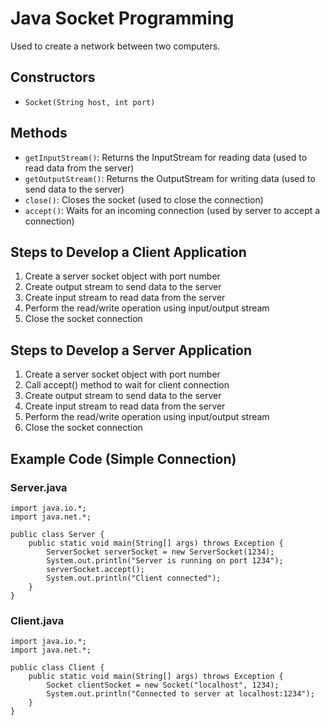 # Java Socket Programming

Used to create a network between two computers.

## Constructors

- `Socket(String host, int port)`

## Methods

- `getInputStream()`: Returns the InputStream for reading data (used to read data from the server)
- `getOutputStream()`: Returns the OutputStream for writing data (used to send data to the server) 
- `close()`: Closes the socket (used to close the connection)
- `accept()`: Waits for an incoming connection (used by server to accept a connection)

## Steps to Develop a Client Application

1. Create a server socket object with port number
2. Create output stream to send data to the server
3. Create input stream to read data from the server
4. Perform the read/write operation using input/output stream
5. Close the socket connection

## Steps to Develop a Server Application

1. Create a server socket object with port number
2. Call accept() method to wait for client connection
3. Create output stream to send data to the server
4. Create input stream to read data from the server
5. Perform the read/write operation using input/output stream
6. Close the socket connection




## Example Code (Simple Connection)

### Server.java
```
import java.io.*;
import java.net.*;

public class Server {
    public static void main(String[] args) throws Exception {
        ServerSocket serverSocket = new ServerSocket(1234);
        System.out.println("Server is running on port 1234");
        serverSocket.accept();
        System.out.println("Client connected");
    }
}
```

### Client.java
```
import java.io.*;
import java.net.*;

public class Client {
    public static void main(String[] args) throws Exception {
        Socket clientSocket = new Socket("localhost", 1234);
        System.out.println("Connected to server at localhost:1234");
    }
}
```
